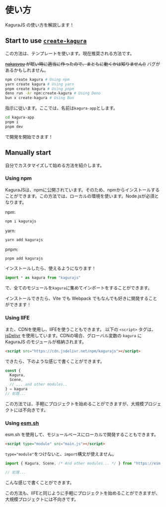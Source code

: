 # 使い方
KaguraJS の使い方を解説します！
## Start to use [`create-kagura`](https://www.npmjs.com/package/create-kagura)
この方法は、テンプレートを使います。現在推奨される方法です。

~~[nakasyou](https://nakasyou.github.io) が眠い時に適当に作ったので、まともに動くかは知りません()~~
バグがあるかもしれません。

```bash
npm create kagura # Using npm
yarn create kagura # Using yarn
pnpm create kagura # Using pnpm
deno run -Ar npm:create-kagura # Using Deno
bun x create-kagura # Using Bun
```
指示に従います。ここでは、名前は`kagura-app`とします。
``` bash
cd kagura-app
pnpm i
pnpm dev
```
で開発を開始できます！

## Manually start
自分でカスタマイズして始める方法を紹介します。
### Using npm
KaguraJSは、npmに公開されています。そのため、npmからインストールすることができます。この方法では、ローカルの環境を使います。Node.jsが必須となります。

npm:
```bash
npm i kagurajs
```
yarn:
```bash
yarn add kagurajs
```
pnpm:
```bash
pnpm add kagurajs
```
インストールしたら、使えるようになります！
```ts
import * as kagura from "kagurajs"
```
で、全てのモジュールを`kagura`に集めてインポートをすることができます。

インストールできたら、Vite でも Webpack でもなんでも好きに開発することができます！
### Using IIFE
また、CDNを使用し、IIFEを使うこともできます。
以下の `<script>` タグは、 [jsDelivr](https://jsdlivr.com) を使用しています。CDNの場合、グローバル変数の `kagura` に KaguraJS のモジュールが格納されます。
```html
<script src="https://cdn.jsdelivr.net/npm/kagurajs"></script>
```
できたら、下のような感じで書くことができます。
```js
const {
  Kagura,
  Scene,
  // ... and other modules..
} = kagura
// 処理...
```
この方法では、手軽にプロジェクトを始めることができますが、大規模プロジェクトには不向きです。
### Using [esm.sh](https://esm.sh)
esm.sh を使用して、モジュールベースにローカルで開発することもできます。

```html
<script type="module" src="main.js"></script>
```
`type="module"`をつけないと、`import`構文が使えません。

```js
import { Kagura, Scene, /* And other modules... */ } from "https://esm.sh/kagurajs"

// 処理...
```
こんな感じで書くことができます。

この方法も、IIFEと同じように手軽にプロジェクトを始めることができますが、大規模プロジェクトには不向きです。
